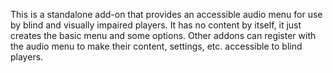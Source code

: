This is a standalone add-on that provides an accessible audio menu for use by blind and visually impaired players.
It has no content by itself, it just creates the basic menu and some options. Other addons can register with the audio menu to make their content, settings, etc. accessible to blind players.